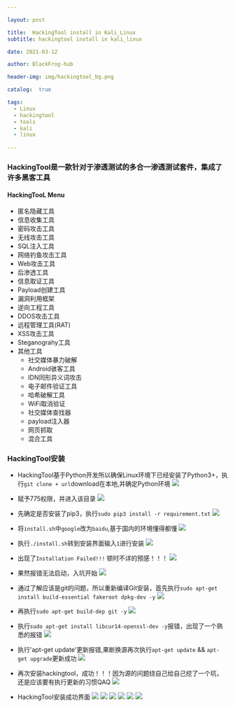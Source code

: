 ```yaml
---

layout: post

title:  HackingTool install in Kali_Linux
subtitle: hackingtool install in kali_linux

date: 2021-03-12

author: BlackFrog-hub

header-img: img/hackingtool_bg.png

catalog:  true

tags:
  - Linux
  - hackingtool
  - tools
  - kali
  - linux
  
---
```



###  HackingTool是一款针对于渗透测试的多合一渗透测试套件，集成了许多黑客工具

#### HackingTooL Menu

- 匿名隐藏工具
- 信息收集工具
- 密码攻击工具
- 无线攻击工具
- SQL注入工具
- 网络钓鱼攻击工具
- Web攻击工具
- 后渗透工具
- 信息取证工具
- Payload创建工具
- 漏洞利用框架
- 逆向工程工具
- DDOS攻击工具
- 远程管理工具(RAT)
- XSS攻击工具
- Steganograhy工具
- 其他工具
  - 社交媒体暴力破解
  - Android骇客工具
  - IDN同形异义词攻击
  - 电子邮件验证工具
  - 哈希破解工具
  - WiFi取消验证
  - 社交媒体查找器
  - payload注入器
  - 网页抓取
  - 混合工具



### HackingTool安装

- HackingTool基于Python开发所以确保Linux环境下已经安装了Python3+，执行`git clone + url`download在本地,并确定Python环境
![](http://blackfrog.top/img/hackingtool_git.png)

- 赋予775权限，并进入该目录
![](http://blackfrog.top/img/hackingtool_1.png)

- 先确定是否安装了pip3，执行`sudo pip3 install -r requirement.txt`
![](http://blackfrog.top/img/hackingtool_2.png)

- 将`install.sh`中`google`改为`baidu`,基于国内的环境懂得都懂
![](http://blackfrog.top/img/hackingtool_3.png)

- 执行`./install.sh`转到安装界面输入`1`进行安装
![](http://blackfrog.top/img/hackingtool_4.png)

- 出现了`Installation Failed!!!` 顿时不详的预感！！！
![](http://blackfrog.top/img/hackingtool_5.png)

- 果然报错无法启动，入坑开始
![](http://blackfrog.top/img/problem_1.png)

- 通过了解应该是git的问题，所以重新编译Git安装，首先执行`sudo apt-get install build-essential fakeroot dpkg-dev -y`
![](http://blackfrog.top/img/problem_2.png)

- 再执行`sudo apt-get build-dep git -y`
![](http://blackfrog.top/img/problem_3.png)

- 执行`sudo apt-get install libcur14-openssl-dev -y`报错，出现了一个熟悉的报错
![](http://blackfrog.top/img/problem_4.png)

- 执行'apt-get update'更新报错,果断换源再次执行`apt-get update` && `apt-get upgrade`更新成功
![](http://blackfrog.top/img/problem_5.png)

- 再次安装hackingtool，成功！！！因为源的问题绕自己给自己挖了一个坑，还是应该要有执行更新的习惯QAQ
![](http://blackfrog.top/img/problem_6.png)

- HackingTool安装成功界面
![](http://blackfrog.top/img/hackingtool_6.png)
![](http://blackfrog.top/img/hackingtool_7.png)
![](http://blackfrog.top/img/hackingtool_8.png)
![](http://blackfrog.top/img/hackingtool_9.png)
![](http://blackfrog.top/img/hackingtool_10.png)
![](http://blackfrog.top/img/hackingtool_11.png)
